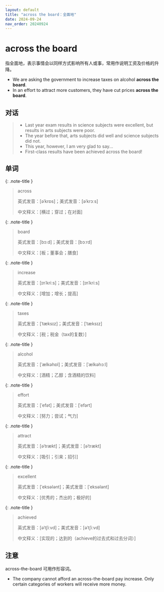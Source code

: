 ```yaml
---
layout: default
title: "across the board：全面地"
date: 2024-09-24
nav_order: 20240924
---
```


# across the board

指全面地，表示事情会以同样方式影响所有人或事，常用作说明工资及价格的升降。

- We are asking the government to increase taxes on alcohol **across the board**.
- In an effort to attract more customers, they have cut prices **across the board**.

## 对话

> - Last year exam results in science subjects were excellent, but results in arts subjects were poor.
> - The year before that, arts subjects did well and science subjects did not.
> - This year, however, I am very glad to say...
> - First-class results have been achieved across the board!

## 单词

{: .note-title }
> across
>
> 英式发音：[əˈkrɒs]；美式发音：[əˈkrɔːs]
>
> 中文释义：[横过；穿过；在对面]

{: .note-title }
> board
>
> 英式发音：[bɔːd]；美式发音：[bɔːrd]
>
> 中文释义：[板；董事会；膳食]

{: .note-title }
> increase
>
> 英式发音：[ɪnˈkriːs]；美式发音：[ɪnˈkriːs]
>
> 中文释义：[增加；增长；提高]

{: .note-title }
> taxes
>
> 英式发音：[ˈtæksɪz]；美式发音：[ˈtæksɪz]
>
> 中文释义：[税；税金（tax的复数）]

{: .note-title }
> alcohol
>
> 英式发音：[ˈælkəhɒl]；美式发音：[ˈælkəhɔːl]
>
> 中文释义：[酒精；乙醇；含酒精的饮料]

{: .note-title }
> effort
>
> 英式发音：[ˈefət]；美式发音：[ˈefərt]
>
> 中文释义：[努力；尝试；气力]

{: .note-title }
> attract
>
> 英式发音：[əˈtrækt]；美式发音：[əˈtrækt]
>
> 中文释义：[吸引；引来；招引]

{: .note-title }
> excellent
>
> 英式发音：[ˈeksələnt]；美式发音：[ˈeksələnt]
>
> 中文释义：[优秀的；杰出的；极好的]

{: .note-title }
> achieved
>
> 英式发音：[əˈtʃiːvd]；美式发音：[əˈtʃiːvd]
>
> 中文释义：[实现的；达到的（achieve的过去式和过去分词）]

## 注意

across-the-board 可用作形容词。

- The company cannot afford an across-the-board pay increase. Only certain categories of workers will receive more money.
